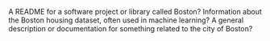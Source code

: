 A README for a software project or library called Boston?
Information about the Boston housing dataset, often used in machine learning?
A general description or documentation for something related to the city of Boston?

